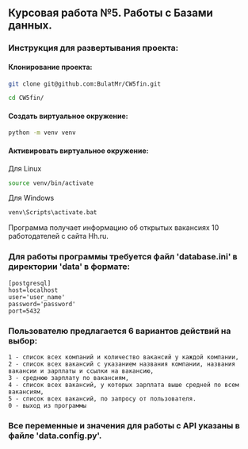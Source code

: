 ## Курсовая работа №5. Работы с Базами данных.

### Инструкция для развертывания проекта:

#### Клонирование проекта:
```bash
git clone git@github.com:BulatMr/CW5fin.git
```
```bash
cd CW5fin/
```

#### Создать виртуальное окружение:
```bash
python -m venv venv
```
#### Активировать виртуальное окружение:

Для Linux
```bash
source venv/bin/activate
```

Для Windows
```bash
venv\Scripts\activate.bat
```


Программа получает информацию об открытых вакансиях 10 работодателей с сайта Hh.ru.

### Для работы программы требуется файл 'database.ini' в директории 'data' в формате:

    [postgresql]
    host=localhost
    user='user_name'
    password='password'
    port=5432

### Пользователю предлагается 6 вариантов действий на выбор:

    1 - список всех компаний и количество вакансий у каждой компании,
    2 - список всех вакансий с указанием названия компании, названия вакансии и зарплаты и ссылки на вакансию,
    3 - среднюю зарплату по вакансиям,
    4 - список всех вакансий, у которых зарплата выше средней по всем вакансиям,
    5 - список всех вакансий, по запросу от пользователя.
    0 - выход из программы 

### Все переменные и значения для работы с API указаны в файле 'data.config.py'.
